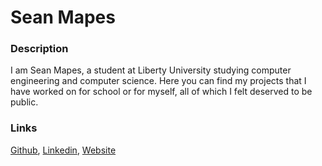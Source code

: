 # Sean Mapes
### Description
I am Sean Mapes, a student at Liberty University studying computer engineering and computer science. Here you can find my projects that I have worked on for school or for myself, all of which I felt deserved to be public.

### Links
[Github](https://github.com/skmapes), [Linkedin](https://linkedin/in/skmapes), [Website](https://skmapes.github.io)